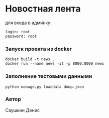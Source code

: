 # Новостная лента
для входа в админку:
```
login: root 
password: root
```
### Запуск проекта из docker
```
docker build -t news .
docker run --name news -it -p 8000:8000 news
```
### Заполнение тестовыми данными
```
python manage.py loaddata dump.json
```

### Автор
Саушкин Денис